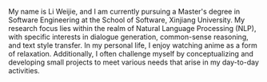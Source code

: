 My name is Li Weijie, and I am currently pursuing a Master's degree in Software Engineering at the School of Software, Xinjiang University. My research focus lies within the realm of Natural Language Processing (NLP), with specific interests in dialogue generation, common-sense reasoning, and text style transfer. In my personal life, I enjoy watching anime as a form of relaxation. Additionally, I often challenge myself by conceptualizing and developing small projects to meet various needs that arise in my day-to-day activities.